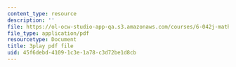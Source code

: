 ```yaml
---
content_type: resource
description: ''
file: https://ol-ocw-studio-app-qa.s3.amazonaws.com/courses/6-042j-mathematics-for-computer-science-fall-2010/45f6debd41091c3e1a78c3d72be1d8cb_NuGDkmwEObM.pdf
file_type: application/pdf
resourcetype: Document
title: 3play pdf file
uid: 45f6debd-4109-1c3e-1a78-c3d72be1d8cb
---
```

